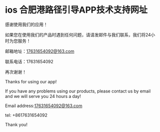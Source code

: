# ios 合肥港路径引导APP技术支持网址
感谢使用我们的应用！

如果您在使用我们的产品时遇到任何问题，请请发邮件与我们联系，我们将24小时为您服务！

邮箱地址：17631654092@163.com

联系电话：17631654092

再次谢谢！

Thanks for using our app!

If you have any problems using our products, please contact us by email and we will serve you 24 hours a day!

Email address:17631654092@163.com

tel: +8617631654092

Thank you!
